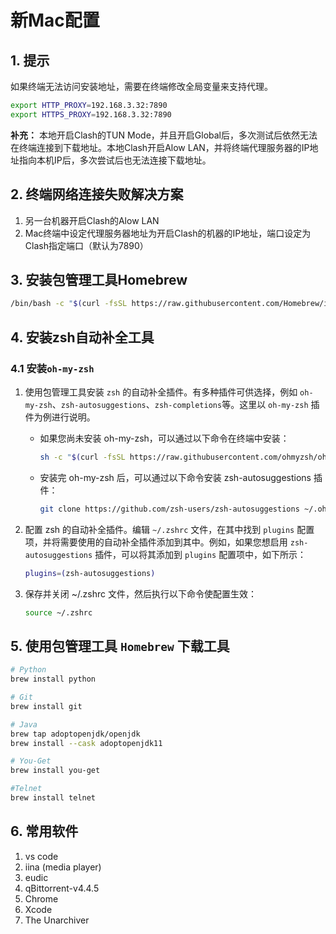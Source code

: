 # 新Mac配置

## 1. 提示

如果终端无法访问安装地址，需要在终端修改全局变量来支持代理。

```sh
export HTTP_PROXY=192.168.3.32:7890
export HTTPS_PROXY=192.168.3.32:7890
```

**补充：** 本地开启Clash的TUN Mode，并且开启Global后，多次测试后依然无法在终端连接到下载地址。本地Clash开启Alow LAN，并将终端代理服务器的IP地址指向本机IP后，多次尝试后也无法连接下载地址。

## 2. 终端网络连接失败解决方案

1. 另一台机器开启Clash的Alow LAN
2. Mac终端中设定代理服务器地址为开启Clash的机器的IP地址，端口设定为Clash指定端口（默认为7890）

## 3. 安装包管理工具Homebrew

```bash
/bin/bash -c "$(curl -fsSL https://raw.githubusercontent.com/Homebrew/install/HEAD/install.sh)"
```

## 4. 安装zsh自动补全工具

### 4.1 安装`oh-my-zsh`

1. 使用包管理工具安装 `zsh` 的自动补全插件。有多种插件可供选择，例如 `oh-my-zsh`、`zsh-autosuggestions`、`zsh-completions`等。这里以 `oh-my-zsh` 插件为例进行说明。

    - 如果您尚未安装 oh-my-zsh，可以通过以下命令在终端中安装：

        ```sh
        sh -c "$(curl -fsSL https://raw.githubusercontent.com/ohmyzsh/ohmyzsh/master/tools/install.sh)"
        ```

    - 安装完 oh-my-zsh 后，可以通过以下命令安装 zsh-autosuggestions 插件：

        ```sh
        git clone https://github.com/zsh-users/zsh-autosuggestions ~/.oh-my-zsh/plugins/zsh-autosuggestions
        ```

2. 配置 zsh 的自动补全插件。编辑 `~/.zshrc` 文件，在其中找到 `plugins` 配置项，并将需要使用的自动补全插件添加到其中。例如，如果您想启用 `zsh-autosuggestions` 插件，可以将其添加到 `plugins` 配置项中，如下所示：

    ```sh
    plugins=(zsh-autosuggestions)
    ```

3. 保存并关闭 ~/.zshrc 文件，然后执行以下命令使配置生效：

    ```sh
    source ~/.zshrc
    ```

## 5. 使用包管理工具 `Homebrew` 下载工具

```sh
# Python
brew install python

# Git
brew install git

# Java
brew tap adoptopenjdk/openjdk
brew install --cask adoptopenjdk11

# You-Get
brew install you-get

#Telnet
brew install telnet
```

## 6. 常用软件

1. vs code
2. iina (media player)
3. eudic
4. qBittorrent-v4.4.5
5. Chrome
6. Xcode
7. The Unarchiver

